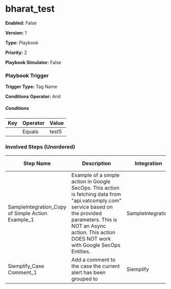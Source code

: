 # bharat_test




**Enabled:** False

**Version:** 1

**Type:** Playbook

**Priority:** 2

**Playbook Simulator:** False


### Playbook Trigger
**Trigger Type:** Tag Name

**Conditions Operator:** And

##### Conditions
|Key|Operator|Value|
|---|--------|-----|
||Equals|test5|


### Involved Steps (Unordered)
|Step Name|Description|Integration|Original Action|
|---------|-----------|-----------|---------------|
|SampleIntegration_Copy of Simple Action Example_1|Example of a simple action in Google SecOps. This action is fetching data from "api.vatcomply.com" service based on the provided parameters. This is NOT an Async action. This action DOES NOT work with Google SecOps Entities.|SampleIntegration|Copy of Simple Action Example|
|Siemplify_Case Comment_1|Add a comment to the case the current alert has been grouped to|Siemplify|Case Comment|

